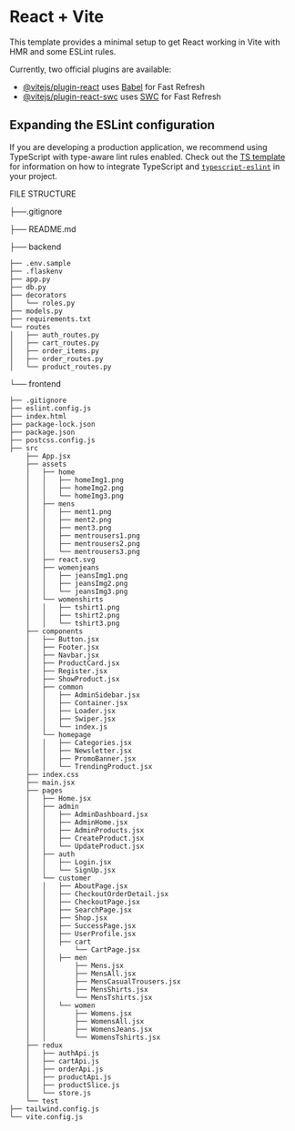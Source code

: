  # React + Vite

This template provides a minimal setup to get React working in Vite with HMR and some ESLint rules.

Currently, two official plugins are available:

- [@vitejs/plugin-react](https://github.com/vitejs/vite-plugin-react/blob/main/packages/plugin-react) uses [Babel](https://babeljs.io/) for Fast Refresh
- [@vitejs/plugin-react-swc](https://github.com/vitejs/vite-plugin-react/blob/main/packages/plugin-react-swc) uses [SWC](https://swc.rs/) for Fast Refresh

## Expanding the ESLint configuration

If you are developing a production application, we recommend using TypeScript with type-aware lint rules enabled. Check out the [TS template](https://github.com/vitejs/vite/tree/main/packages/create-vite/template-react-ts) for information on how to integrate TypeScript and [`typescript-eslint`](https://typescript-eslint.io) in your project.
 

FILE STRUCTURE

├──.gitignore

├── README.md

├── backend

    ├── .env.sample
    ├── .flaskenv
    ├── app.py
    ├── db.py
    ├── decorators
    │   └── roles.py
    ├── models.py
    ├── requirements.txt
    └── routes
    │   ├── auth_routes.py
    │   ├── cart_routes.py
    │   ├── order_items.py
    │   ├── order_routes.py
    │   └── product_routes.py
    
└── frontend

    ├── .gitignore
    ├── eslint.config.js
    ├── index.html
    ├── package-lock.json
    ├── package.json
    ├── postcss.config.js
    ├── src
        ├── App.jsx
        ├── assets
        │   ├── home
        │   │   ├── homeImg1.png
        │   │   ├── homeImg2.png
        │   │   └── homeImg3.png
        │   ├── mens
        │   │   ├── ment1.png
        │   │   ├── ment2.png
        │   │   ├── ment3.png
        │   │   ├── mentrousers1.png
        │   │   ├── mentrousers2.png
        │   │   └── mentrousers3.png
        │   ├── react.svg
        │   ├── womenjeans
        │   │   ├── jeansImg1.png
        │   │   ├── jeansImg2.png
        │   │   └── jeansImg3.png
        │   └── womenshirts
        │   │   ├── tshirt1.png
        │   │   ├── tshirt2.png
        │   │   └── tshirt3.png
        ├── components
        │   ├── Button.jsx
        │   ├── Footer.jsx
        │   ├── Navbar.jsx
        │   ├── ProductCard.jsx
        │   ├── Register.jsx
        │   ├── ShowProduct.jsx
        │   ├── common
        │   │   ├── AdminSidebar.jsx
        │   │   ├── Container.jsx
        │   │   ├── Loader.jsx
        │   │   ├── Swiper.jsx
        │   │   └── index.js
        │   └── homepage
        │   │   ├── Categories.jsx
        │   │   ├── Newsletter.jsx
        │   │   ├── PromoBanner.jsx
        │   │   └── TrendingProduct.jsx
        ├── index.css
        ├── main.jsx
        ├── pages
        │   ├── Home.jsx
        │   ├── admin
        │   │   ├── AdminDashboard.jsx
        │   │   ├── AdminHome.jsx
        │   │   ├── AdminProducts.jsx
        │   │   ├── CreateProduct.jsx
        │   │   └── UpdateProduct.jsx
        │   ├── auth
        │   │   ├── Login.jsx
        │   │   └── SignUp.jsx
        │   └── customer
        │   │   ├── AboutPage.jsx
        │   │   ├── CheckoutOrderDetail.jsx
        │   │   ├── CheckoutPage.jsx
        │   │   ├── SearchPage.jsx
        │   │   ├── Shop.jsx
        │   │   ├── SuccessPage.jsx
        │   │   ├── UserProfile.jsx
        │   │   ├── cart
        │   │       └── CartPage.jsx
        │   │   ├── men
        │   │       ├── Mens.jsx
        │   │       ├── MensAll.jsx
        │   │       ├── MensCasualTrousers.jsx
        │   │       ├── MensShirts.jsx
        │   │       └── MensTshirts.jsx
        │   │   └── women
        │   │       ├── Womens.jsx
        │   │       ├── WomensAll.jsx
        │   │       ├── WomensJeans.jsx
        │   │       └── WomensTshirts.jsx
        ├── redux
        │   ├── authApi.js
        │   ├── cartApi.js
        │   ├── orderApi.js
        │   ├── productApi.js
        │   ├── productSlice.js
        │   └── store.js
        └── test
    ├── tailwind.config.js
    └── vite.config.js
